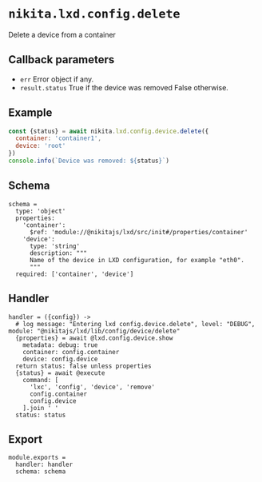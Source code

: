 
# `nikita.lxd.config.delete`

Delete a device from a container

## Callback parameters

* `err`
  Error object if any.
* `result.status`
  True if the device was removed False otherwise.

## Example

```js
const {status} = await nikita.lxd.config.device.delete({
  container: 'container1',
  device: 'root'
})
console.info(`Device was removed: ${status}`)
```

## Schema

    schema =
      type: 'object'
      properties:
        'container':
          $ref: 'module://@nikitajs/lxd/src/init#/properties/container'
        'device':
          type: 'string'
          description: """
          Name of the device in LXD configuration, for example "eth0".
          """
      required: ['container', 'device']

## Handler

    handler = ({config}) ->
      # log message: "Entering lxd config.device.delete", level: "DEBUG", module: "@nikitajs/lxd/lib/config/device/delete"
      {properties} = await @lxd.config.device.show
        metadata: debug: true
        container: config.container
        device: config.device
      return status: false unless properties
      {status} = await @execute
        command: [
          'lxc', 'config', 'device', 'remove'
          config.container
          config.device
        ].join ' '
      status: status

## Export

    module.exports =
      handler: handler
      schema: schema

